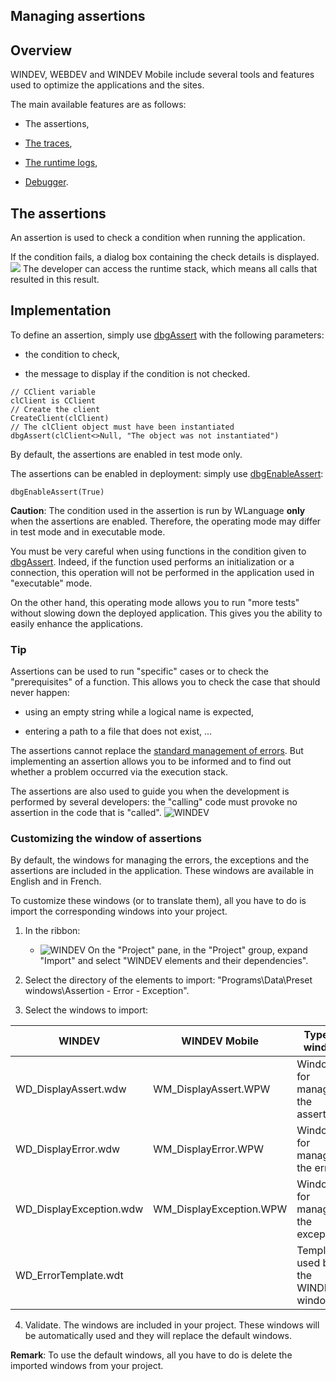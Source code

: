 


## Managing assertions
			



<a name="NOTE1"></a>
<a name="NOTE1_1"></a>


## Overview
<a name="overview_ELTTEXTE000208"></a>
WINDEV, WEBDEV and WINDEV Mobile include several tools and features used to optimize the applications and the sites.

The main available features are as follows:

- The assertions,

- [The traces](../Editeurs/2019002.md),

- [The runtime logs](../Editeurs/2019030.md),

- [Debugger](../Editeurs/2019001.md).




<a name="NOTE2"></a>
<a name="NOTE2_1"></a>


## The assertions
<a name="the_assertions_ELTTEXTE000232"></a>
An assertion is used to check a condition when running the application.

If the condition fails, a dialog box containing the check details is displayed. ![](https://doc.pcsoft.fr/en-US/images/image.awp?langid=3&name=Erreur_Assertion.gif)
 The developer can access the runtime stack, which means all calls that resulted in this result.

<a name="NOTE3"></a>
<a name="NOTE3_1"></a>


## Implementation
<a name="implementation_ELTTEXTE000256"></a>
To define an assertion, simply use [dbgAssert](../WDLang1/3014022.md) with the following parameters: 

- the condition to check,

- the message to display if the condition is not checked.



```wl
// CClient variable
clClient is CClient
// Create the client
CreateClient(clClient)
// The clClient object must have been instantiated
dbgAssert(clClient<>Null, "The object was not instantiated")
```


By default, the assertions are enabled in test mode only.

The assertions can be enabled in deployment: simply use [dbgEnableAssert](../WDLang1/3014021.md): 

```wl
dbgEnableAssert(True)
```

**Caution**: The condition used in the assertion is run by WLanguage **only** when the assertions are enabled. Therefore, the operating mode may differ in test mode and in executable mode.

You must be very careful when using functions in the condition given to [dbgAssert](../WDLang1/3014022.md). Indeed, if the function used performs an initialization or a connection, this operation will not be performed in the application used in "executable" mode.

On the other hand, this operating mode allows you to run "more tests" without slowing down the deployed application. This gives you the ability to easily enhance the applications.


### Tip
<a name="tip_ELTPARAGRAPHE000072"></a>

Assertions can be used to run "specific" cases or to check the "prerequisites" of a function. This allows you to check the case that should never happen: 

- using an empty string while a logical name is expected, 

- entering a path to a file that does not exist, ...




The assertions cannot replace the [standard management of errors](../WDLang1/3034004.md). But implementing an assertion allows you to be informed and to find out whether a problem occurred via the execution stack.

The assertions are also used to guide you when the development is performed by several developers: the "calling" code must provoke no assertion in the code that is "called".
![WINDEV](https://doc.pcsoft.fr/ext/images/us/WD.png) 

### Customizing the window of assertions
<a name="customizing_the_window_assertions_ELTPARAGRAPHE000089"></a>

By default, the windows for managing the errors, the exceptions and the assertions are included in the application. These windows are available in English and in French. 

To customize these windows (or to translate them), all you have to do is import the corresponding windows into your project. 

1. In the ribbon: 

	- ![WINDEV](https://doc.pcsoft.fr/ext/images/us/WD.png) On the "Project" pane, in the "Project" group, expand "Import" and select "WINDEV elements and their dependencies".




2. Select the directory of the elements to import: "Programs\\Data\\Preset windows\\Assertion - Error - Exception". 

3. Select the windows to import: 
	

| WINDEV | WINDEV Mobile | Type of window |
| --- | --- | --- |
| WD_DisplayAssert.wdw | WM_DisplayAssert.WPW | Window for managing the assertions |
| WD_DisplayError.wdw | WM_DisplayError.WPW | Window for managing the errors |
| WD_DisplayException.wdw | WM_DisplayException.WPW | Windows for managing the exceptions |
| WD_ErrorTemplate.wdt |   | Template used by the WINDEV windows. |



4. Validate. The windows are included in your project. These windows will be automatically used and they will replace the default windows. 




**Remark**: To use the default windows, all you have to do is delete the imported windows from your project. 


